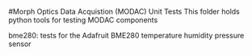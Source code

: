 #Morph Optics Data Acquistion (MODAC) Unit Tests
This folder holds python tools for testing MODAC components

bme280:
    tests for the Adafruit BME280 temperature humidity pressure sensor
    